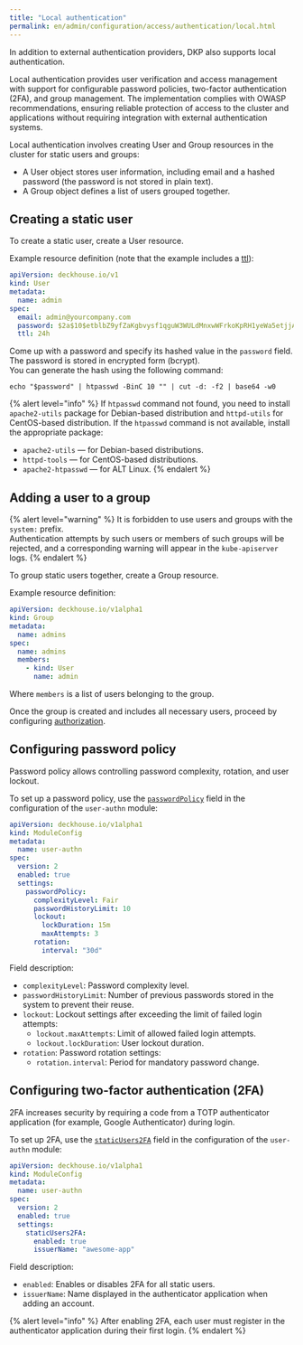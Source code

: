 ```yaml
---
title: "Local authentication"
permalink: en/admin/configuration/access/authentication/local.html
---
```


In addition to external authentication providers, DKP also supports local authentication.

Local authentication provides user verification and access management with support for configurable password policies, two-factor authentication (2FA), and group management.
The implementation complies with OWASP recommendations, ensuring reliable protection of access to the cluster and applications without requiring integration with external authentication systems.

Local authentication involves creating User and Group resources in the cluster for static users and groups:

- A User object stores user information, including email and a hashed password (the password is not stored in plain text).
- A Group object defines a list of users grouped together.

## Creating a static user

To create a static user, create a User resource.

Example resource definition (note that the example includes a [ttl](/modules/user-authn/cr.html#user-v1-spec-ttl)):

```yaml
apiVersion: deckhouse.io/v1
kind: User
metadata:
  name: admin
spec:
  email: admin@yourcompany.com
  password: $2a$10$etblbZ9yfZaKgbvysf1qguW3WULdMnxwWFrkoKpRH1yeWa5etjjAa
  ttl: 24h
```

Come up with a password and specify its hashed value in the `password` field. The password is stored in encrypted form (bcrypt).  
You can generate the hash using the following command:

```shell
echo "$password" | htpasswd -BinC 10 "" | cut -d: -f2 | base64 -w0
```

{% alert level="info" %}
If `htpasswd` command not found, you need to install `apache2-utils` package for Debian-based distribution and `httpd-utils` for CentOS-based distribution.
If the `htpasswd` command is not available, install the appropriate package:

* `apache2-utils` — for Debian-based distributions.
* `httpd-tools` — for CentOS-based distributions.
* `apache2-htpasswd` — for ALT Linux.
{% endalert %}

## Adding a user to a group

{% alert level="warning" %}
It is forbidden to use users and groups with the `system:` prefix.  
Authentication attempts by such users or members of such groups will be rejected, and a corresponding warning will appear in the `kube-apiserver` logs.
{% endalert %}

To group static users together, create a Group resource.

Example resource definition:

```yaml
apiVersion: deckhouse.io/v1alpha1
kind: Group
metadata:
  name: admins
spec:
  name: admins
  members:
    - kind: User
      name: admin
```

Where `members` is a list of users belonging to the group.

Once the group is created and includes all necessary users, proceed by configuring [authorization](../../access/authorization/).

## Configuring password policy

Password policy allows controlling password complexity, rotation, and user lockout.

To set up a password policy, use the [`passwordPolicy`](/modules/user-authn/configuration.html#parameters-passwordpolicy) field in the configuration of the `user-authn` module:

```yaml
apiVersion: deckhouse.io/v1alpha1
kind: ModuleConfig
metadata:
  name: user-authn
spec:
  version: 2
  enabled: true
  settings:
    passwordPolicy:
      complexityLevel: Fair
      passwordHistoryLimit: 10
      lockout:
        lockDuration: 15m
        maxAttempts: 3
      rotation:
        interval: "30d"
```

Field description:

* `complexityLevel`: Password complexity level.
* `passwordHistoryLimit`: Number of previous passwords stored in the system to prevent their reuse.
* `lockout`: Lockout settings after exceeding the limit of failed login attempts:
  * `lockout.maxAttempts`: Limit of allowed failed login attempts.
  * `lockout.lockDuration`: User lockout duration.
* `rotation`: Password rotation settings:
  * `rotation.interval`: Period for mandatory password change.

## Configuring two-factor authentication (2FA)

2FA increases security by requiring a code from a TOTP authenticator application (for example, Google Authenticator) during login.

To set up 2FA, use the [`staticUsers2FA`](/modules/user-authn/configuration.html#parameters-staticusers2fa) field in the configuration of the `user-authn` module:

```yaml
apiVersion: deckhouse.io/v1alpha1
kind: ModuleConfig
metadata:
  name: user-authn
spec:
  version: 2
  enabled: true
  settings:
    staticUsers2FA:
      enabled: true
      issuerName: "awesome-app"
```

Field description:

* `enabled`: Enables or disables 2FA for all static users.
* `issuerName`: Name displayed in the authenticator application when adding an account.

{% alert level="info" %}
After enabling 2FA, each user must register in the authenticator application during their first login.
{% endalert %}
